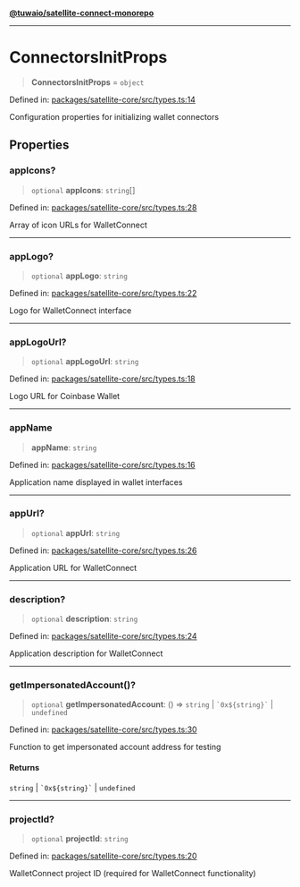 [**@tuwaio/satellite-connect-monorepo**](../../../README.md)

***

# ConnectorsInitProps

> **ConnectorsInitProps** = `object`

Defined in: [packages/satellite-core/src/types.ts:14](https://github.com/TuwaIO/satellite-connect/blob/8360ff0360276ab1441103db09b4fae110570e1d/packages/satellite-core/src/types.ts#L14)

Configuration properties for initializing wallet connectors

## Properties

### appIcons?

> `optional` **appIcons**: `string`[]

Defined in: [packages/satellite-core/src/types.ts:28](https://github.com/TuwaIO/satellite-connect/blob/8360ff0360276ab1441103db09b4fae110570e1d/packages/satellite-core/src/types.ts#L28)

Array of icon URLs for WalletConnect

***

### appLogo?

> `optional` **appLogo**: `string`

Defined in: [packages/satellite-core/src/types.ts:22](https://github.com/TuwaIO/satellite-connect/blob/8360ff0360276ab1441103db09b4fae110570e1d/packages/satellite-core/src/types.ts#L22)

Logo for WalletConnect interface

***

### appLogoUrl?

> `optional` **appLogoUrl**: `string`

Defined in: [packages/satellite-core/src/types.ts:18](https://github.com/TuwaIO/satellite-connect/blob/8360ff0360276ab1441103db09b4fae110570e1d/packages/satellite-core/src/types.ts#L18)

Logo URL for Coinbase Wallet

***

### appName

> **appName**: `string`

Defined in: [packages/satellite-core/src/types.ts:16](https://github.com/TuwaIO/satellite-connect/blob/8360ff0360276ab1441103db09b4fae110570e1d/packages/satellite-core/src/types.ts#L16)

Application name displayed in wallet interfaces

***

### appUrl?

> `optional` **appUrl**: `string`

Defined in: [packages/satellite-core/src/types.ts:26](https://github.com/TuwaIO/satellite-connect/blob/8360ff0360276ab1441103db09b4fae110570e1d/packages/satellite-core/src/types.ts#L26)

Application URL for WalletConnect

***

### description?

> `optional` **description**: `string`

Defined in: [packages/satellite-core/src/types.ts:24](https://github.com/TuwaIO/satellite-connect/blob/8360ff0360276ab1441103db09b4fae110570e1d/packages/satellite-core/src/types.ts#L24)

Application description for WalletConnect

***

### getImpersonatedAccount()?

> `optional` **getImpersonatedAccount**: () => `string` \| `` `0x${string}` `` \| `undefined`

Defined in: [packages/satellite-core/src/types.ts:30](https://github.com/TuwaIO/satellite-connect/blob/8360ff0360276ab1441103db09b4fae110570e1d/packages/satellite-core/src/types.ts#L30)

Function to get impersonated account address for testing

#### Returns

`string` \| `` `0x${string}` `` \| `undefined`

***

### projectId?

> `optional` **projectId**: `string`

Defined in: [packages/satellite-core/src/types.ts:20](https://github.com/TuwaIO/satellite-connect/blob/8360ff0360276ab1441103db09b4fae110570e1d/packages/satellite-core/src/types.ts#L20)

WalletConnect project ID (required for WalletConnect functionality)
